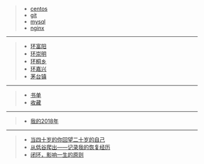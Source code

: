 > * [centos](#/note/middle/centos)
> * [git](#/note/middle/git)
> * [mysql](#/note/middle/mysql)
> * [nginx](#/note/middle/nginx)

---

> * [环富阳](#/bicycle/2018-09-16-fuyang)
> * [环崇明](#/bicycle/2018-09-24.chongming)
> * [环桐乡](#/bicycle/2018-11-09-tongxiang)
> * [环嘉兴](#/bicycle/2018-11-25-jiaxing)
> * [茅台镇](#/bicycle/maotai)

---

> * [书单](#/book/books)
> * [收藏](#/book/like)
---

> * [我的2018年](#/note/me/我的2018年)

---

> * [当四十岁的你回望二十岁的自己](http://reader.s-reader.com/article/c0/3568443.html?l=02a1db025d5e393f681d8fef9af78bee&ft_size=&site_id=616)
> * [从低谷爬出——记录我的恢复经历](https://sspai.com/post/47447)
> * [闭环，影响一生的原则](https://mp.weixin.qq.com/s/uqfjYOj9oqqFhSpB91m7eg)
